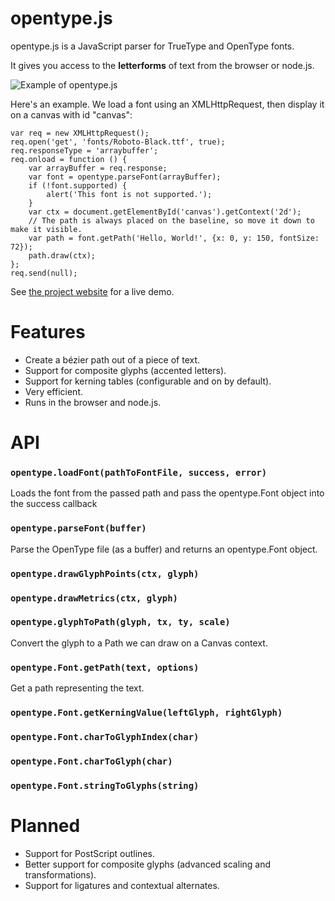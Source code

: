 opentype.js
===========
opentype.js is a JavaScript parser for TrueType and OpenType fonts.

It gives you access to the <strong>letterforms</strong> of text from the browser or node.js.

![Example of opentype.js](https://raw.github.com/nodebox/opentype.js/master/g/hello-world.png)

Here's an example. We load a font using an XMLHttpRequest, then display it on a canvas with id "canvas":

    var req = new XMLHttpRequest();
    req.open('get', 'fonts/Roboto-Black.ttf', true);
    req.responseType = 'arraybuffer';
    req.onload = function () {
        var arrayBuffer = req.response;
        var font = opentype.parseFont(arrayBuffer);
        if (!font.supported) {
            alert('This font is not supported.');
        }
        var ctx = document.getElementById('canvas').getContext('2d');
        // The path is always placed on the baseline, so move it down to make it visible.
        var path = font.getPath('Hello, World!', {x: 0, y: 150, fontSize: 72});
        path.draw(ctx);
    };
    req.send(null);

See [the project website](http://nodebox.github.io/opentype.js/) for a live demo.

Features
========
* Create a bézier path out of a piece of text.
* Support for composite glyphs (accented letters).
* Support for kerning tables (configurable and on by default).
* Very efficient.
* Runs in the browser and node.js.

API
===


### `opentype.loadFont(pathToFontFile, success, error)`

Loads the font from the passed path and pass the opentype.Font object into the success callback


### `opentype.parseFont(buffer)`

Parse the OpenType file (as a buffer) and returns an opentype.Font object.


### `opentype.drawGlyphPoints(ctx, glyph)`


### `opentype.drawMetrics(ctx, glyph)`


### `opentype.glyphToPath(glyph, tx, ty, scale)`

Convert the glyph to a Path we can draw on a Canvas context.


### `opentype.Font.getPath(text, options)`
Get a path representing the text.


### `opentype.Font.getKerningValue(leftGlyph, rightGlyph)`


### `opentype.Font.charToGlyphIndex(char)`


### `opentype.Font.charToGlyph(char)`


### `opentype.Font.stringToGlyphs(string)`



Planned
=======
* Support for PostScript outlines.
* Better support for composite glyphs (advanced scaling and transformations).
* Support for ligatures and contextual alternates.


